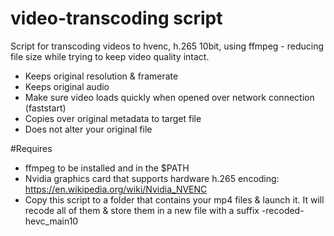 # video-transcoding script
Script for transcoding videos to hvenc, h.265 10bit, using ffmpeg - reducing file size while trying to keep video quality intact.
- Keeps original resolution & framerate
- Keeps original audio
- Make sure video loads quickly when opened over network connection (faststart)
- Copies over original metadata to target file
- Does not alter your original file

#Requires
- ffmpeg to be installed and in the $PATH
- Nvidia graphics card that supports hardware h.265 encoding: https://en.wikipedia.org/wiki/Nvidia_NVENC
- Copy this script to a folder that contains your mp4 files & launch it. It will recode all of them & store them in a new file with a suffix -recoded-hevc_main10
